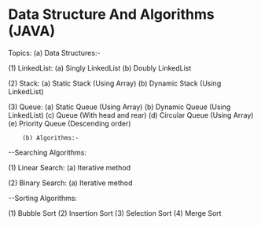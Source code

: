 # Data Structure And Algorithms (JAVA)

Topics:
        (a) Data Structures:-
        
(1) LinkedList:
    (a) Singly LinkedList
    (b) Doubly LinkedList

(2) Stack:
    (a) Static Stack (Using Array)
    (b) Dynamic Stack (Using LinkedList)
    
(3) Queue:
    (a) Static Queue (Using Array)
    (b) Dynamic Queue (Using LinkedList)
    (c) Queue (With head and rear)
    (d) Circular Queue (Using Array)
    (e) Priority Queue (Descending order)
    
        
        (b) Algorithms:-
        
  --Searching Algorithms:
  
(1) Linear Search:
   (a) Iterative method
  
(2) Binary Search:
   (a) Iterative method


  --Sorting Algorithms:

(1) Bubble Sort
(2) Insertion Sort
(3) Selection Sort
(4) Merge Sort
